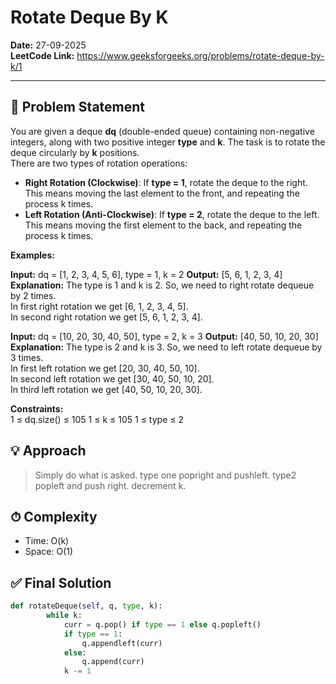 # Rotate Deque By K

**Date:** 27-09-2025  
**LeetCode Link:**  https://www.geeksforgeeks.org/problems/rotate-deque-by-k/1

---

## 📌 Problem Statement
You are given a deque **dq** (double-ended queue) containing non-negative integers, along with two positive integer **type** and **k**. The task is to rotate the deque circularly by **k** positions.  
There are two types of rotation operations:

- **Right Rotation (Clockwise)**: If **type = 1**, rotate the deque to the right. This means moving the last element to the front, and repeating the process k times.
- **Left Rotation (Anti-Clockwise)**: If **type = 2**, rotate the deque to the left. This means moving the first element to the back, and repeating the process k times.

**Examples:**

**Input:** dq = [1, 2, 3, 4, 5, 6], type = 1, k = 2
**Output:** [5, 6, 1, 2, 3, 4] 
**Explanation:** The type is 1 and k is 2. So, we need to right rotate dequeue by 2 times.  
In first right rotation we get [6, 1, 2, 3, 4, 5].  
In second right rotation we get [5, 6, 1, 2, 3, 4].

**Input:** dq = [10, 20, 30, 40, 50], type = 2, k = 3 
**Output:** [40, 50, 10, 20, 30] 
**Explanation:** The type is 2 and k is 3. So, we need to left rotate dequeue by 3 times.  
In first left rotation we get [20, 30, 40, 50, 10].   
In second left rotation we get [30, 40, 50, 10, 20].  
In third left rotation we get [40, 50, 10, 20, 30].

**Constraints:**  
1 ≤ dq.size() ≤ 105 1 ≤ k ≤ 105 1 ≤ type ≤ 2
## 💡 Approach
> Simply do what is asked. type one popright and pushleft.
> type2 popleft and push right.
> decrement k. 

## ⏱ Complexity
- Time: O(k)
- Space: O(1) 

## ✅ Final Solution
```python
def rotateDeque(self, q, type, k):
        while k:
            curr = q.pop() if type == 1 else q.popleft()
            if type == 1:
                q.appendleft(curr)
            else:
                q.append(curr)
            k -= 1
```

